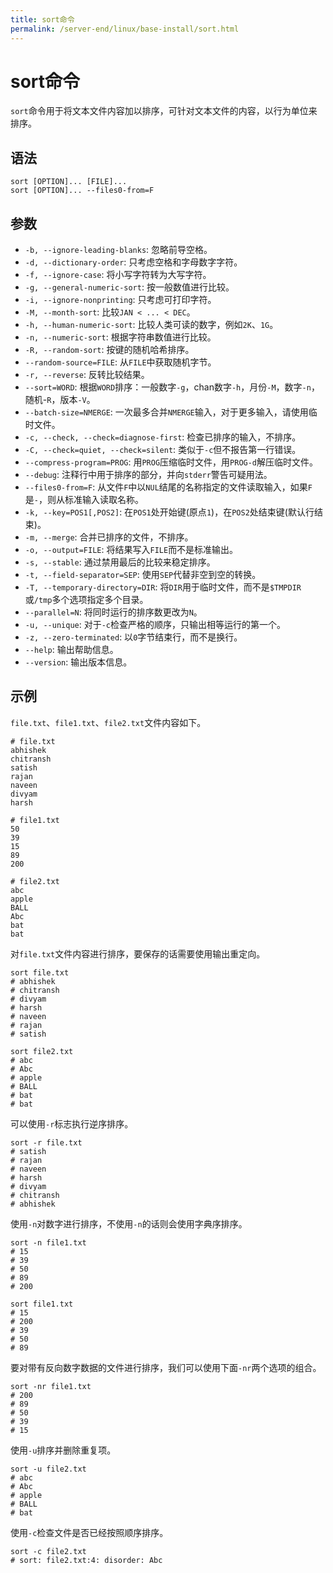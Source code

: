 ```yaml
---
title: sort命令
permalink: /server-end/linux/base-install/sort.html
---
```

  

# sort命令

`sort`命令用于将文本文件内容加以排序，可针对文本文件的内容，以行为单位来排序。

## 语法

```shell
sort [OPTION]... [FILE]...
sort [OPTION]... --files0-from=F
```

## 参数

- `-b, --ignore-leading-blanks`: 忽略前导空格。
- `-d, --dictionary-order`: 只考虑空格和字母数字字符。
- `-f, --ignore-case`: 将小写字符转为大写字符。
- `-g, --general-numeric-sort`: 按一般数值进行比较。
- `-i, --ignore-nonprinting`: 只考虑可打印字符。
- `-M, --month-sort`: 比较`JAN < ... < DEC`。
- `-h, --human-numeric-sort`: 比较人类可读的数字，例如`2K`、`1G`。
- `-n, --numeric-sort`: 根据字符串数值进行比较。
- `-R, --random-sort`: 按键的随机哈希排序。
- `--random-source=FILE`: 从`FILE`中获取随机字节。
- `-r, --reverse`: 反转比较结果。
- `--sort=WORD`: 根据`WORD`排序：一般数字`-g`，chan数字`-h`，月份`-M`，数字`-n`，随机-`R`，版本`-V`。
- `--batch-size=NMERGE`: 一次最多合并`NMERGE`输入，对于更多输入，请使用临时文件。
- `-c, --check, --check=diagnose-first`: 检查已排序的输入，不排序。
- `-C, --check=quiet, --check=silent`: 类似于`-c`但不报告第一行错误。
- `--compress-program=PROG`: 用`PROG`压缩临时文件，用`PROG-d`解压临时文件。
- `--debug`: 注释行中用于排序的部分，并向`stderr`警告可疑用法。
- `--files0-from=F`: 从文件`F`中以`NUL`结尾的名称指定的文件读取输入，如果`F`是`-`，则从标准输入读取名称。
- `-k, --key=POS1[,POS2]`: 在`POS1`处开始键(原点`1`)，在`POS2`处结束键(默认行结束)。
- `-m, --merge`: 合并已排序的文件，不排序。
- `-o, --output=FILE`: 将结果写入`FILE`而不是标准输出。
- `-s, --stable`: 通过禁用最后的比较来稳定排序。
- `-t, --field-separator=SEP`: 使用`SEP`代替非空到空的转换。
- `-T, --temporary-directory=DIR`: 将`DIR`用于临时文件，而不是`$TMPDIR`或`/tmp`多个选项指定多个目录。
- `--parallel=N`: 将同时运行的排序数更改为`N`。
- `-u, --unique`: 对于`-c`检查严格的顺序，只输出相等运行的第一个。
- `-z, --zero-terminated`: 以`0`字节结束行，而不是换行。
- `--help`: 输出帮助信息。
- `--version`: 输出版本信息。

## 示例

`file.txt`、`file1.txt`、`file2.txt`文件内容如下。

```text
# file.txt
abhishek
chitransh
satish
rajan
naveen
divyam
harsh

# file1.txt
50
39
15
89
200

# file2.txt
abc
apple
BALL
Abc
bat
bat
```

对`file.txt`文件内容进行排序，要保存的话需要使用输出重定向。

```shell
sort file.txt
# abhishek
# chitransh
# divyam
# harsh
# naveen
# rajan
# satish

sort file2.txt
# abc
# Abc
# apple
# BALL
# bat
# bat
```

可以使用`-r`标志执行逆序排序。

```shell
sort -r file.txt
# satish
# rajan
# naveen
# harsh
# divyam
# chitransh
# abhishek
```

使用`-n`对数字进行排序，不使用`-n`的话则会使用字典序排序。

```shell
sort -n file1.txt
# 15
# 39
# 50
# 89
# 200

sort file1.txt
# 15
# 200
# 39
# 50
# 89
```

要对带有反向数字数据的文件进行排序，我们可以使用下面`-nr`两个选项的组合。

```shell
sort -nr file1.txt
# 200
# 89
# 50
# 39
# 15
```

使用`-u`排序并删除重复项。

```shell
sort -u file2.txt
# abc
# Abc
# apple
# BALL
# bat
```

使用`-c`检查文件是否已经按照顺序排序。

```shell
sort -c file2.txt
# sort: file2.txt:4: disorder: Abc
```
